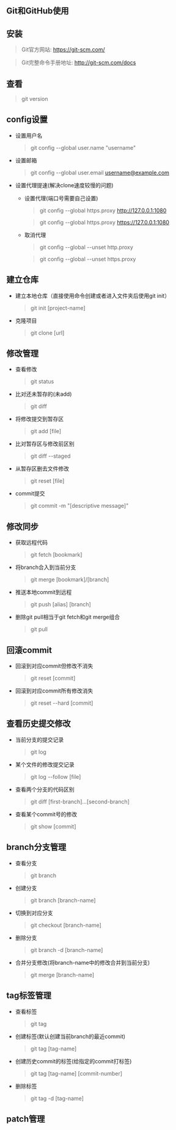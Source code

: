 ## Git和GitHub使用

## 安装
>Git官方网站: https://git-scm.com/

>Git完整命令手册地址: http://git-scm.com/docs 


## 查看
>git version

## config设置
+ 设置用户名
    >git config --global user.name "username"
+ 设置邮箱
    >git config --global user.email username@example.com
+ 设置代理提速(解决clone速度较慢的问题)
    + 设置代理(端口号需要自己设置)
        >git config --global https.proxy http://127.0.0.1:1080

        >git config --global https.proxy https://127.0.0.1:1080
    + 取消代理
        >git config --global --unset http.proxy

        >git config --global --unset https.proxy

## 建立仓库
+ 建立本地仓库（直接使用命令创建或者进入文件夹后使用git init）
    >git init [project-name]
+ 克隆项目
    >git clone [url]


## 修改管理
+ 查看修改
    >git status
+ 比对还未暂存的(未add)
    >git diff
+ 将修改提交到暂存区
    >git add [file]
+ 比对暂存区与修改前区别
    >git diff --staged
+ 从暂存区删去文件修改
    >git reset [file]
+ commit提交
    >git commit -m "[descriptive message]"


## 修改同步
+ 获取远程代码
    >git fetch [bookmark]
+ 将branch合入到当前分支
    >git merge [bookmark]/[branch]
+ 推送本地commit到远程
    >git push [alias] [branch]
+ 删除git pull相当于git fetch和git merge组合
    >git pull

## 回滚commit
+ 回滚到对应commit但修改不消失
    >git reset [commit]
+ 回滚到对应commit所有修改消失
    >git reset --hard [commit]

## 查看历史提交修改
+ 当前分支的提交记录
    >git log
+ 某个文件的修改提交记录
    >git log --follow [file]
+ 查看两个分支的代码区别
    >git diff [first-branch]...[second-branch]
+ 查看某个commit号的修改
    >git show [commit]


## branch分支管理
+ 查看分支
    >git branch
+ 创建分支
    >git branch [branch-name]
+ 切换到对应分支
    >git checkout [branch-name]
+ 删除分支
    >git branch -d [branch-name]
+ 合并分支修改(将branch-name中的修改合并到当前分支)
    >git merge [branch-name]

## tag标签管理
+ 查看标签
    >git tag
+ 创建标签(默认创建当前branch的最近commit)
    >git tag [tag-name]
+ 创建历史commit的标签(给指定的commit打标签)
    >git tag [tag-name] [commit-number]
+ 删除标签
    >git tag -d [tag-name]





## patch管理


